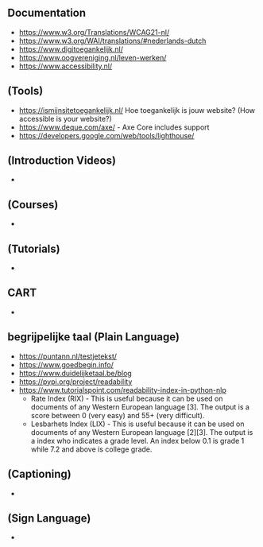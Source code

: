 ## Documentation
* https://www.w3.org/Translations/WCAG21-nl/
* https://www.w3.org/WAI/translations/#nederlands-dutch
* https://www.digitoegankelijk.nl/
* https://www.oogvereniging.nl/leven-werken/
* https://www.accessibility.nl/

## (Tools)
* https://ismijnsitetoegankelijk.nl/ Hoe toegankelijk is jouw website? (How accessible is your website?)
* https://www.deque.com/axe/ - Axe Core includes support
* https://developers.google.com/web/tools/lighthouse/

## (Introduction Videos)
* 

## (Courses)
*

## (Tutorials)
*

## CART
*

## begrijpelijke taal (Plain Language)
* https://puntann.nl/testjetekst/
* https://www.goedbegin.info/
* https://www.duidelijketaal.be/blog
* https://pypi.org/project/readability
* https://www.tutorialspoint.com/readability-index-in-python-nlp
  * Rate Index (RIX) - This is useful because it can be used on documents of any Western European language [3]. The output is a score between 0 (very easy) and 55+ (very difficult).
  * Lesbarhets Index (LIX) - This is useful because it can be used on documents of any Western European language [2][3]. The output is a index who indicates a grade level. An index below 0.1 is grade 1 while 7.2 and above is college grade.

## (Captioning)
*

## (Sign Language)
*
